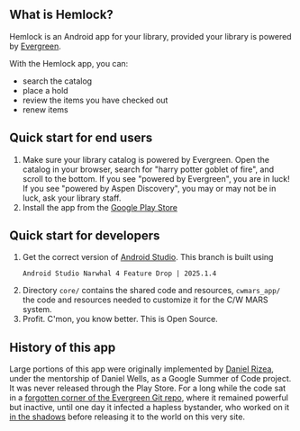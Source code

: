 What is Hemlock?
----------------
Hemlock is an Android app for your library, provided your library is powered by [Evergreen](http://evergreen-ils.org/).

With the Hemlock app, you can:
* search the catalog
* place a hold
* review the items you have checked out
* renew items

Quick start for end users
-------------------------
1. Make sure your library catalog is powered by Evergreen.  Open the catalog in your browser,
    search for "harry potter goblet of fire", and scroll to the bottom.
    If you see "powered by Evergreen", you are in luck!
    If you see "powered by Aspen Discovery", you may or may not be in luck, ask your library staff.
2. Install the app from the [Google Play Store](https://play.google.com/store/apps/details?id=net.kenstir.apps.hemlock)

Quick start for developers
--------------------------
1. Get the correct version of [Android Studio](https://developer.android.com/studio/index.html). 
   This branch is built using
   ```
   Android Studio Narwhal 4 Feature Drop | 2025.1.4
   ```
2. Directory `core/` contains the shared code and resources, `cwmars_app/` the code and resources needed to customize it for the C/W MARS system.
3. Profit. C'mon, you know better. This is Open Source.

History of this app
-------------------
Large portions of this app were originally implemented by [Daniel Rizea](https://github.com/danielrizea), under the mentorship of Daniel Wells, as a Google Summer of Code project.  It was never released through the Play Store.  For a long while the code sat in a [forgotten corner of the Evergreen Git repo](http://git.evergreen-ils.org/?p=working/Evergreen.git;a=shortlog;h=refs/heads/collab/drizea/android), where it remained powerful but inactive, until one day it infected a hapless bystander, who worked on it [in the shadows](http://git.evergreen-ils.org/?p=working/Evergreen.git;a=shortlog;h=refs/heads/user/kenstir/android-master) before releasing it to the world on this very site.

